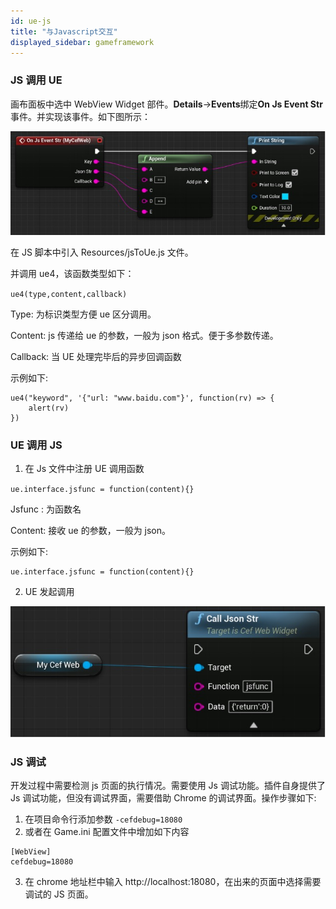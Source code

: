 ```yaml
---
id: ue-js
title: "与Javascript交互"
displayed_sidebar: gameframework
---
```


### JS 调用 UE

画布面板中选中 WebView Widget 部件。**Details**->**Events**绑定**On Js Event Str**事件。并实现该事件。如下图所示：

![On Js Event Str](./assets/OnJsEventStr.jpg)

在 JS 脚本中引入 Resources/jsToUe.js 文件。

并调用 ue4，该函数类型如下：

`ue4(type,content,callback)`

Type: 为标识类型方便 ue 区分调用。

Content: js 传递给 ue 的参数，一般为 json 格式。便于多参数传递。

Callback: 当 UE 处理完毕后的异步回调函数

示例如下:

```
ue4("keyword", '{"url: "www.baidu.com"}', function(rv) => {
    alert(rv)
})
```

### UE 调用 JS

1. 在 Js 文件中注册 UE 调用函数

`ue.interface.jsfunc = function(content){}`

Jsfunc : 为函数名

Content: 接收 ue 的参数，一般为 json。

示例如下:

```
ue.interface.jsfunc = function(content){}
```

2. UE 发起调用

![UE发起调用](./assets/uejs.jpg)

### JS 调试

开发过程中需要检测 js 页面的执行情况。需要使用 Js 调试功能。插件自身提供了 Js 调试功能，但没有调试界面，需要借助 Chrome 的调试界面。操作步骤如下:

1. 在项目命令行添加参数 `-cefdebug=18080`
2. 或者在 Game.ini 配置文件中增加如下内容

```
[WebView]
cefdebug=18080
```

3. 在 chrome 地址栏中输入 http://localhost:18080，在出来的页面中选择需要调试的 JS 页面。
